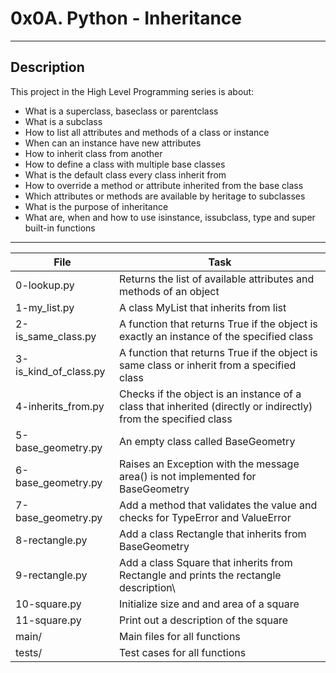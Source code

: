 # 0x0A. Python - Inheritance
---
## Description

This project in the High Level Programming series is about:
* What is a superclass, baseclass or parentclass
* What is a subclass
* How to list all attributes and methods of a class or instance
* When can an instance have new attributes
* How to inherit class from another
* How to define a class with multiple base classes
* What is the default class every class inherit from
* How to override a method or attribute inherited from the base class
* Which attributes or methods are available by heritage to subclasses
* What is the purpose of inheritance
* What are, when and how to use isinstance, issubclass, type and super built-in functions

---
File|Task
---|---
0-lookup.py | Returns the list of available attributes and methods of an object
1-my_list.py | A class MyList that inherits from list
2-is_same_class.py | A function that returns True if the object is exactly an instance of the specified class
3-is_kind_of_class.py | A function that returns True if the object is same class or inherit from a specified class
4-inherits_from.py | Checks if the object is an instance of a class that inherited (directly or indirectly) from the specified class
5-base_geometry.py | An empty class called BaseGeometry
6-base_geometry.py | Raises an Exception with the message area() is not implemented for BaseGeometry
7-base_geometry.py | Add a method that validates the value and checks for TypeError and ValueError
8-rectangle.py | Add a class Rectangle that inherits from BaseGeometry
9-rectangle.py | Add a class Square that inherits from Rectangle and prints the rectangle description\
10-square.py | Initialize size and and area of a square
11-square.py | Print out a description of the square
main/ | Main files for all functions
tests/ | Test cases for all functions

